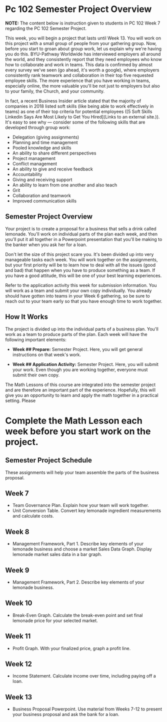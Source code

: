 # Pc 102 Semester Project Overview

**NOTE:** The content below is instruction given to students in PC 102 Week 7 regarding the PC 102 Semester Project.

This week, you will begin a project that lasts until Week 13. You will work on this project with a small group of people from your gathering group. Now, before you start to groan about group work, let us explain why we're having you do this. BYU-Pathway Worldwide has interviewed employers all around the world, and they consistently report that they need employees who know how to collaborate and work in teams. This data is confirmed by almost every survey we've seen (go ahead, it's worth a google), where employers consistently rank teamwork and collaboration in their top five requested employee skills. The more experience that you have working in teams, especially online, the more valuable you'll be not just to employers but also to your family, the Church, and your community.

In fact, a recent Business Insider article stated that the majority of companies in 2018 listed soft skills (like being able to work effectively in teams) as one of their top criteria for potential employees ([5 Soft Skills Linkedin Says Are Most Likely to Get You Hired](Links to an external site.)). It's easy to see why — consider some of the following skills that are developed through group work:

- Delegation (giving assignments)
- Planning and time management
- Pooled knowledge and skills
- An ability to share different perspectives
- Project management
- Conflict management
- An ability to give and receive feedback
- Accountability
- Giving and receiving support
- An ability to learn from one another and also teach
- Grit
- Collaboration and teamwork
- Improved communication skills

## Semester Project Overview

Your project is to create a proposal for a business that sells a drink called lemonade. You'll work on individual parts of the plan each week, and then you'll put it all together in a Powerpoint presentation that you'll be making to the banker when you ask her for a loan.

Don't let the size of this project scare you. It's been divided up into very manageable tasks each week. You will work together on the assignments, but your first priority will be to learn how to deal with all the issues (good and bad) that happen when you have to produce something as a team. If you have a good attitude, this will be one of your best learning experiences.

Refer to the application activity this week for submission information. You will work as a team and submit your own copy individually. You already should have gotten into teams in your Week 6 gathering, so be sure to reach out to your team early so that you have enough time to work together.

## How It Works

The project is divided up into the individual parts of a business plan. You'll work as a team to produce parts of the plan. Each week will have the following important elements:

- **Week ## Prepare:** Semester Project. Here, you will get general instructions on that week's work.

- **Week ## Application Activity:** Semester Project. Here, you will submit your work. Even though you are working together, everyone must submit their own copy.

The Math Lessons of this course are integrated into the semester project and are therefore an important part of the experience. Hopefully, this will give you an opportunity to learn and apply the math together in a practical setting. Please

# Complete the Math Lesson each week before you start work on the project.

## Semester Project Schedule

These assignments will help your team assemble the parts of the business proposal.

## Week 7

- Team Governance Plan. Explain how your team will work together.
- Unit Conversion Table. Convert key lemonade ingredient measurements and calculate costs.

## Week 8

- Management Framework, Part 1. Describe key elements of your lemonade business and choose a market Sales Data Graph. Display lemonade market sales data in a bar graph.

## Week 9

- Management Framework, Part 2. Describe key elements of your lemonade business.

## Week 10

- Break-Even Graph. Calculate the break-even point and set final lemonade price for your selected market.

## Week 11

- Profit Graph. With your finalized price, graph a profit line.

## Week 12

- Income Statement. Calculate income over time, including paying off a loan.

## Week 13

- Business Proposal Powerpoint. Use material from Weeks 7-12 to present your business proposal and ask the bank for a loan.

